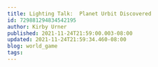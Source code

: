 ```yaml
---
title: Lighting Talk:  Planet Urbit Discovered
id: 729881294834542195
author: Kirby Urner
published: 2021-11-24T21:59:00.003-08:00
updated: 2021-11-24T21:59:34.460-08:00
blog: world_game
tags: 
---
```


